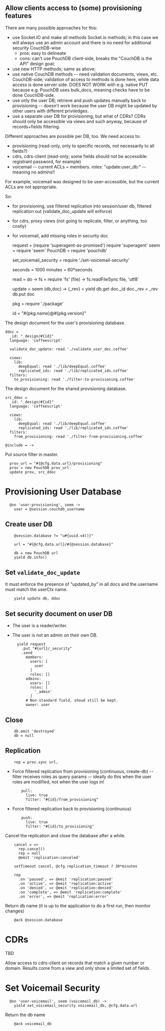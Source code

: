 Allow clients access to (some) provisioning features
----------------------------------------------------

There are many possible approaches for this:
- use Socket.IO and make all methods Socket.io methods; in this case we will always use an admin account and there is no need for additional security CouchDB-wise
  - pros: easy to delineate
  - cons: can't use PouchDB client-side, breaks the "CouchDB is the API" design goal;
- use new HTTP methods; same as above;
- use native CouchDB methods -- need validation documents, views, etc. CouchDB-side; validation of access to methods is done here, while data access is done server side. DOES NOT WORK with e.g. native PUT because e.g. PouchDB uses bulk_docs, meaning checks have to be done CouchDB-side.
- use only the user DB; retrieve and push updates manually back to provisioning -- doesn't work because the user DB might be updated by other users with different priviledges.
- use a separate user DB for provisioning; but what of CDRs? CDRs should only be accessible via views and such anyway, because of records+fields filtering.

Different approaches are possible per DB, too. We need access to:
- provisioning (read-only, only to specific records, not necessarily to all fields?)
- cdrs, cdrs-client (read-only; some fields should not be accessible: registrant password, for example)
- voicemail -- current ACLs = members. roles: "update:user_db:" -- meaning no admins!!

For example, voicemail was designed to be user-accessible, but the current ACLs are not appropriate.

So:
- for provisioning, use filtered replication into session/user db, filtered replication out (validate_doc_update will enforce)
- for cdrs, proxy views (not going to replicate, filter, or anything, too costly)
- for voicemail, add missing roles in security doc

    request = (require 'superagent-as-promised') require 'superagent'
    seem = require 'seem'
    PouchDB = require 'pouchdb'

    set_voicemail_security = require './set-voicemail-security'

    seconds = 1000
    minutes = 60*seconds

    read = do ->
      fs = require 'fs'
      (file) -> fs.readFileSync file, 'utf8'

    update = seem (db,doc) ->
      {_rev} = yield db.get doc._id
      doc._rev = _rev
      db.put doc

    pkg = require './package'

    id = "#{pkg.name}@#{pkg.version}"

The design document for the user's provisioning database.

    ddoc =
      _id: "_design/#{id}"
      language: 'coffeescript'

      validate_doc_update: read './validate_user_doc.coffee'

      views:
        lib:
          deepEqual: read './lib/deepEqual.coffee'
          replicated_ids: read './lib/replicated_ids.coffee'
      filters:
        to_provisioning: read './filter-to-provisioning.coffee'

The design document for the shared provisioning database.

    src_ddoc =
      _id: "_design/#{id}"
      language: 'coffeescript'

      views:
        lib:
          deepEqual: read './lib/deepEqual.coffee'
          replicated_ids: read './lib/replicated_ids.coffee'
      filters:
        from_provisioning: read './filter-from-provisioning.coffee'

    @include = ->

Put source filter in master.

      prov_url = "#{@cfg.data.url}/provisioning"
      prov = new PouchDB prov_url
      update prov, src_ddoc

Provisioning User Database
==========================

      @on 'user-provisioning', seem ->
        user = @session.couchdb_username

Create user DB
--------------

        @session.database ?= "u#{uuid.v4()}"

        url = "#{@cfg.data.url}/#{@session.database}"

        db = new PouchDB url
        yield db.info()

Set `validate_doc_update`
-------------------------

It must enforce the presence of "updated_by" in all docs and the username must match the userCtx name.

        yield update db, ddoc

Set security document on user DB
--------------------------------

- The user is a reader/writer.
- The user is not an admin on their own DB.

        yield request
          .put "#{url}/_security"
          .send
            members:
              users: [
                user
              ]
              roles: []
            admins:
              users: []
              roles: [
                '_admin'
              ]
            # Non-standard field, shoud still be kept.
            owner: user

Close
-----

        db.emit 'destroyed'
        db = null

Replication
-----------

        rep = prov.sync url,

- Force filtered replication from provisioning (continuous, create-db) -- filter receives roles as query params -- ideally do this when the user roles are modified, not when the user logs in!

          pull:
            live: true
            filter: "#{id}/from_provisioning"

- Force filtered replication back to provisioning (continuous)

          push:
            live: true
            filter: "#{id}/to_provisioning"

Cancel the replication and close the database after a while.

        cancel = =>
          rep.cancel()
          rep = null
          @emit 'replication:canceled'

        setTimeout cancel, @cfg.replication_timeout ? 30*minutes

        rep
          .on 'paused', => @emit 'replication:paused'
          .on 'active', => @emit 'replication:active'
          .on 'denied', => @emit 'replication:denied'
          .on 'complete', => @emit 'replication:complete'
          .on 'error', => @emit 'replication:error'

Return db name (it is up to the application to do a first run, then monitor changes)

        @ack @session.database

CDRs
====

TBD

Allow access to cdrs-client on records that match a given number or domain.
Results come from a view and only show a limited set of fields.

Set Voicemail Security
======================

      @on 'user-voicemail', seem (voicemail_db) ->
        yield set_voicemail_security voicemail_db, @cfg.data.url

Return the db name

        @ack voicemail_db
